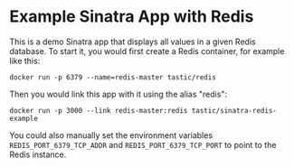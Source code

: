 # Example Sinatra App with Redis

This is a demo Sinatra app that displays all values in a given Redis database. To start it,
you would first create a Redis container, for example like this:

    docker run -p 6379 --name=redis-master tastic/redis

Then you would link this app with it using the alias "redis":

    docker run -p 3000 --link redis-master:redis tastic/sinatra-redis-example

You could also manually set the environment variables `REDIS_PORT_6379_TCP_ADDR` and
`REDIS_PORT_6379_TCP_PORT` to point to the Redis instance.
